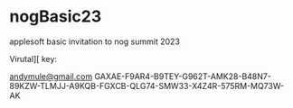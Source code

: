 # nogBasic23

applesoft basic invitation to nog summit 2023

Virutal][ key:

andymule@gmail.com
GAXAE-F9AR4-B9TEY-G962T-AMK28-B48N7-89KZW-TLMJJ-A9KQB-FGXCB-QLG74-SMW33-X4Z4R-575RM-MQ73W-AK